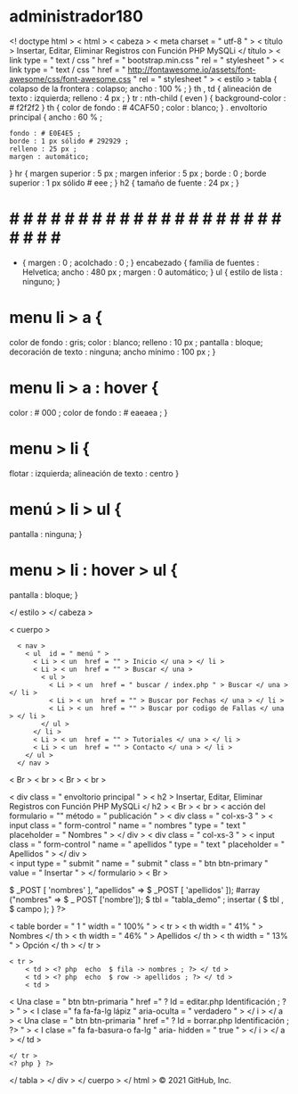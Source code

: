 # administrador180
<! doctype html >
< html >
< cabeza >
< meta  charset = " utf-8 " >
< título > Insertar, Editar, Eliminar Registros con Función PHP MySQLi </ título >
< link  type = " text / css " href = " bootstrap.min.css " rel = " stylesheet " >
< link  type = " text / css " href = " http://fontawesome.io/assets/font-awesome/css/font-awesome.css " rel = " stylesheet " >
< estilo >
tabla {
    colapso de la frontera : colapso;
    ancho :  100 % ;
}
th ,  td {
    alineación de texto : izquierda;
    relleno :  4 px ;
}
tr : nth-child ( even ) { background-color :  # f2f2f2 }
th {
    color de fondo :  # 4CAF50 ;
    color : blanco;
}
. envoltorio principal {
    ancho : 60 % ;
    
    fondo : # E0E4E5 ;
    borde : 1 px sólido # 292929 ;
    relleno : 25 px ;
    margen : automático;
}
hr {
    margen superior :  5 px ;
    margen inferior :  5 px ;
    borde :  0 ;
    borde superior :  1 px sólido # eee ;
}
h2 {
    tamaño de fuente : 24 px ;
    }
# # # # # # # # # # # # # # # # # # # # # # # # # #
* {
  margen :  0 ;
  acolchado :  0 ;
}
encabezado {
  familia de fuentes : Helvetica;
  ancho :  480 px ;
  margen :  0 automático;
}
ul {
  estilo de lista : ninguno;
}
# menu  li > a {
  color de fondo : gris;
  color : blanco;
  relleno :  10 px ;
  pantalla : bloque;
  decoración de texto : ninguna;
  ancho mínimo :  100 px ;
}
# menu  li > a : hover {
  color :  # 000 ;
  color de fondo :  # eaeaea ;
}
# menu > li {
  flotar : izquierda;
  alineación de texto : centro
}
# menú > li > ul {
  pantalla : ninguna;
}
# menu > li : hover > ul {
  pantalla : bloque;
}

</ estilo >
</ cabeza >

< cuerpo >


      < nav >
        < ul  id = " menú " >
          < Li > < un  href = "" > Inicio </ una > </ li >
          < Li > < un  href = "" > Buscar </ una >
            < ul >
              < Li > < un  href = " buscar / index.php " > Buscar </ una > </ li >
              < Li > < un  href = "" > Buscar por Fechas </ una > </ li >
              < Li > < un  href = "" > Buscar por codigo de Fallas </ una > </ li >
            </ ul >  
          </ li >
          < Li > < un  href = "" > Tutoriales </ una > </ li >
          < Li > < un  href = "" > Contacto </ una > </ li >
        </ ul >
      </ nav >
   
< Br > < br >
< Br > < br >




< div  class = " envoltorio principal " >
< h2 > Insertar, Editar, Eliminar Registros con Función PHP MySQLi </ h2 >
< Br > < br >
< acción del formulario  = "" método = " publicación " >
  < div  class = " col-xs-3 " >
    < input  class = " form-control " name = " nombres " type = " text " placeholder = " Nombres " >
  </ div >
  < div  class = " col-xs-3 " >
    < input  class = " form-control " name = " apellidos " type = " text " placeholder = " Apellidos " >
  </ div >  
    < input  type = " submit " name = " submit " class = " btn btn-primary " value = " Insertar " >
</ formulario >
< Br >

<? php
    incluir ( "function.php" );
    if ( isset ( $ _POST [ 'enviar' ])) {
        $ campo = matriz ( "nombres" => $ _POST [ 'nombres' ], "apellidos" => $ _POST [ 'apellidos' ]);
#array ("nombres" => $ _ POST ['nombre']);
        $ tbl = "tabla_demo" ;
        insertar ( $ tbl , $ campo );
        
    }
?>

< table  border = " 1 " width = " 100% " >
	< tr >
		< th  width = " 41% " > Nombres </ th >
		< th  width = " 46% " > Apellidos </ th >
		< th  width = " 13% " > Opción </ th >
	</ tr >

<? php 
	$ sql = "seleccionar * de tabla_demo" ;
	$ resultado = db_query ( $ sql );
	while ( $ fila = mysqli_fetch_object ( $ resultado )) {
	?>
	< tr >
		< td > <? php  echo  $ fila -> nombres ; ?> </ td >
		< td > <? php  echo  $ row -> apellidos ; ?> </ td >
		< td >

< Una  clase = " btn btn-primaria " href =" ? Id = editar.php <? Php  echo  $ fila -> Identificación ; ?> " > < I  clase =" fa fa-fa-lg lápiz " aria-oculta = " verdadero " > </ i > </ a >
< Una  clase = " btn btn-primaria " href =" ? Id = borrar.php <? Php  echo  $ fila -> Identificación ; ?> " > < I  clase =" fa fa-basura-o fa-lg " aria- hidden = " true " > </ i > </ a >
</ td >



    </ tr >
    <? php } ?>
</ tabla >
</ div >
</ cuerpo >
</ html >
© 2021 GitHub, Inc.
